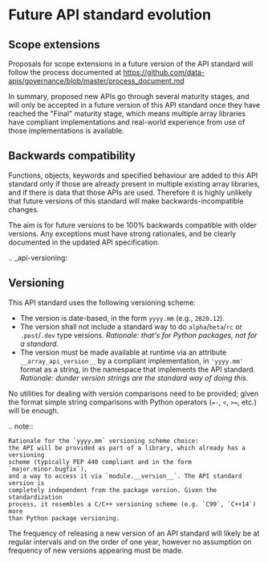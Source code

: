 # Future API standard evolution

## Scope extensions

Proposals for scope extensions in a future version of the API standard will follow
the process documented at https://github.com/data-apis/governance/blob/master/process_document.md

In summary, proposed new APIs go through several maturity stages, and will only be
accepted in a future version of this API standard once they have reached the "Final"
maturity stage, which means multiple array libraries have compliant implementations
and real-world experience from use of those implementations is available.


## Backwards compatibility

Functions, objects, keywords and specified behaviour are added to this API standard
only if those are already present in multiple existing array libraries, and if there is
data that those APIs are used. Therefore it is highly unlikely that future versions
of this standard will make backwards-incompatible changes.

The aim is for future versions to be 100% backwards compatible with older versions.
Any exceptions must have strong rationales, and be clearly documented in the updated
API specification.


.. _api-versioning:

## Versioning

This API standard uses the following versioning scheme:

- The version is date-based, in the form `yyyy.mm` (e.g., `2020.12`).
- The version shall not include a standard way to do `alpha`/`beta`/`rc` or
  `.post`/`.dev` type versions.
  _Rationale: that's for Python packages, not for a standard._
- The version must be made available at runtime via an attribute
  `__array_api_version__` by a compliant implementation, in `'yyyy.mm'` format
  as a string, in the namespace that implements the API standard.
  _Rationale: dunder version strings are the standard way of doing this._

No utilities for dealing with version comparisons need to be provided; given
the format simple string comparisons with Python operators (`=-`, `<`, `>=`,
etc.) will be enough.

.. note::

    Rationale for the `yyyy.mm` versioning scheme choice:
    the API will be provided as part of a library, which already has a versioning
    scheme (typically PEP 440 compliant and in the form `major.minor.bugfix`),
    and a way to access it via `module.__version__`. The API standard version is
    completely independent from the package version. Given the standardization
    process, it resembles a C/C++ versioning scheme (e.g. `C99`, `C++14`) more
    than Python package versioning.

The frequency of releasing a new version of an API standard will likely be at
regular intervals and on the order of one year, however no assumption on frequency of new versions appearing must be made.

